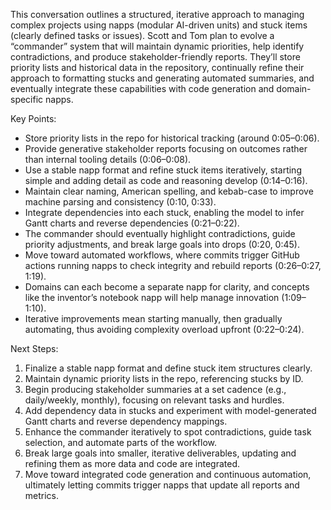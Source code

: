 This conversation outlines a structured, iterative approach to managing complex
projects using napps (modular AI-driven units) and stuck items (clearly defined
tasks or issues). Scott and Tom plan to evolve a “commander” system that will
maintain dynamic priorities, help identify contradictions, and produce
stakeholder-friendly reports. They’ll store priority lists and historical data
in the repository, continually refine their approach to formatting stucks and
generating automated summaries, and eventually integrate these capabilities with
code generation and domain-specific napps.

Key Points:

- Store priority lists in the repo for historical tracking (around 0:05–0:06).
- Provide generative stakeholder reports focusing on outcomes rather than
  internal tooling details (0:06–0:08).
- Use a stable napp format and refine stuck items iteratively, starting simple
  and adding detail as code and reasoning develop (0:14–0:16).
- Maintain clear naming, American spelling, and kebab-case to improve machine
  parsing and consistency (0:10, 0:33).
- Integrate dependencies into each stuck, enabling the model to infer Gantt
  charts and reverse dependencies (0:21–0:22).
- The commander should eventually highlight contradictions, guide priority
  adjustments, and break large goals into drops (0:20, 0:45).
- Move toward automated workflows, where commits trigger GitHub actions running
  napps to check integrity and rebuild reports (0:26–0:27, 1:19).
- Domains can each become a separate napp for clarity, and concepts like the
  inventor’s notebook napp will help manage innovation (1:09–1:10).
- Iterative improvements mean starting manually, then gradually automating, thus
  avoiding complexity overload upfront (0:22–0:24).

Next Steps:

1. Finalize a stable napp format and define stuck item structures clearly.
2. Maintain dynamic priority lists in the repo, referencing stucks by ID.
3. Begin producing stakeholder summaries at a set cadence (e.g., daily/weekly,
   monthly), focusing on relevant tasks and hurdles.
4. Add dependency data in stucks and experiment with model-generated Gantt
   charts and reverse dependency mappings.
5. Enhance the commander iteratively to spot contradictions, guide task
   selection, and automate parts of the workflow.
6. Break large goals into smaller, iterative deliverables, updating and refining
   them as more data and code are integrated.
7. Move toward integrated code generation and continuous automation, ultimately
   letting commits trigger napps that update all reports and metrics.
